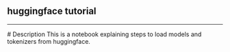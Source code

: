 ## huggingface tutorial
<hr>
# Description
This is a notebook explaining steps to load models and tokenizers from huggingface.
